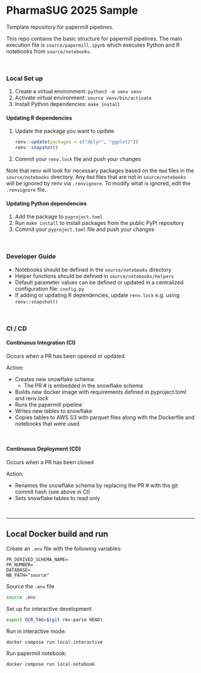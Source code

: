 # PharmaSUG 2025 Sample
Template repository for papermill pipelines.

This repo contains the basic structure for papermill pipelines. The main execution file is `source/papermill.ipynb` which executes Python and R notebooks from `source/notebooks`.


<br>

### Local Set up

1. Create a virtual environment: `python3 -m venv venv`
2. Activate virtual environment: `source venv/bin/activate`
3. Install Python dependencies: `make install`


#### Updating R dependencies

1. Update the package you want to update
    ```r
    renv::update(packages = c("dplyr", "ggplot2"))
    renv::snapshot()
    ```
2. Commit your `renv.lock` file and push your changes

Note that renv will look for necessary packages based on the `Rmd` files in the `source/notebooks` directory. Any `Rmd` files that are not in `source/notebooks` will be ignored by renv via `.renvignore`. To modify what is ignored, edit the `.renvignore` file.

#### Updating Python dependencies

1. Add the package to `pyproject.toml`
2. Run `make install` to install packages from the public PyPI repository
3. Commit your `pyproject.toml` file and push your changes

<br>

### Developer Guide
* Notebooks should be defined in the `source/notebooks` directory
* Helper functions should be defined in `source/notebooks/helpers`
* Default parameter values can be defined or updated in a centralized configuration file: `config.py`
* If adding or updating R dependencies, update `renv.lock` e.g. using `renv::snapshot()`

<br>

### CI / CD
#### Continuous Integration (CI)
Occurs when a PR has been opened or updated

Action:
  * Creates new snowflake schema
    * The PR # is embedded in the snowflake schema
  * Builds new docker image with requirements defined in pyproject.toml and renv.lock
  * Runs the papermill pipeline
  * Writes new tables to snowflake
  * Copies tables to AWS S3 with parquet files along with the Dockerfile and notebooks that were used

<br>

#### Continuous Deployment (CD)
Occurs when a PR has been closed

Action:
  * Renames the snowflake schema by replacing the PR # with the git commit hash (see above in CI)
  * Sets snowflake tables to read only


<br>

---



## Local Docker build and run

Create an `.env` file with the following variables:
```
PR_DERIVED_SCHEMA_NAME=
PR_NUMBER=
DATABASE=
NB_PATH="source"
```

Source the `.env` file
```bash
source .env
```


Set up for interactive development
```bash
export GCR_TAG=$(git rev-parse HEAD)
```

Run in interactive mode:
```bash
docker compose run local-interactive
```

Run papermill notebook:
```bash
docker compose run local-notebook
```


<br>
